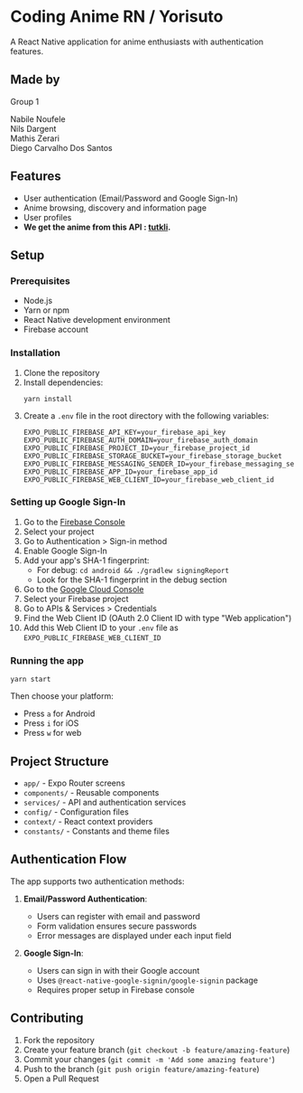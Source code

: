 # Coding Anime RN / Yorisuto

A React Native application for anime enthusiasts with authentication features.

## Made by 
Group 1

Nabile Noufele   
Nils Dargent  
Mathis Zerari  
Diego Carvalho Dos Santos

## Features

- User authentication (Email/Password and Google Sign-In)
- Anime browsing, discovery and information page
- User profiles
- __We get the anime from this API : [tutkli](https://github.com/tutkli/jikan-ts).__

## Setup

### Prerequisites

- Node.js
- Yarn or npm
- React Native development environment
- Firebase account

### Installation

1. Clone the repository
2. Install dependencies:
   ```
   yarn install
   ```
3. Create a `.env` file in the root directory with the following variables:
   ```
   EXPO_PUBLIC_FIREBASE_API_KEY=your_firebase_api_key
   EXPO_PUBLIC_FIREBASE_AUTH_DOMAIN=your_firebase_auth_domain
   EXPO_PUBLIC_FIREBASE_PROJECT_ID=your_firebase_project_id
   EXPO_PUBLIC_FIREBASE_STORAGE_BUCKET=your_firebase_storage_bucket
   EXPO_PUBLIC_FIREBASE_MESSAGING_SENDER_ID=your_firebase_messaging_sender_id
   EXPO_PUBLIC_FIREBASE_APP_ID=your_firebase_app_id
   EXPO_PUBLIC_FIREBASE_WEB_CLIENT_ID=your_firebase_web_client_id
   ```

### Setting up Google Sign-In

1. Go to the [Firebase Console](https://console.firebase.google.com/)
2. Select your project
3. Go to Authentication > Sign-in method
4. Enable Google Sign-In
5. Add your app's SHA-1 fingerprint:
   - For debug: `cd android && ./gradlew signingReport`
   - Look for the SHA-1 fingerprint in the debug section
6. Go to the [Google Cloud Console](https://console.cloud.google.com/)
7. Select your Firebase project
8. Go to APIs & Services > Credentials
9. Find the Web Client ID (OAuth 2.0 Client ID with type "Web application")
10. Add this Web Client ID to your `.env` file as `EXPO_PUBLIC_FIREBASE_WEB_CLIENT_ID`

### Running the app

```
yarn start
```

Then choose your platform:
- Press `a` for Android
- Press `i` for iOS
- Press `w` for web

## Project Structure

- `app/` - Expo Router screens
- `components/` - Reusable components
- `services/` - API and authentication services
- `config/` - Configuration files
- `context/` - React context providers
- `constants/` - Constants and theme files

## Authentication Flow

The app supports two authentication methods:

1. **Email/Password Authentication**:
   - Users can register with email and password
   - Form validation ensures secure passwords
   - Error messages are displayed under each input field

2. **Google Sign-In**:
   - Users can sign in with their Google account
   - Uses `@react-native-google-signin/google-signin` package
   - Requires proper setup in Firebase console

## Contributing

1. Fork the repository
2. Create your feature branch (`git checkout -b feature/amazing-feature`)
3. Commit your changes (`git commit -m 'Add some amazing feature'`)
4. Push to the branch (`git push origin feature/amazing-feature`)
5. Open a Pull Request 
